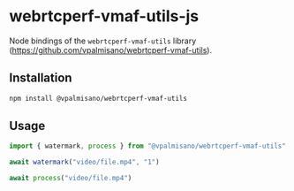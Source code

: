 # webrtcperf-vmaf-utils-js

Node bindings of the `webrtcperf-vmaf-utils` library (https://github.com/vpalmisano/webrtcperf-vmaf-utils).

## Installation
```bash
npm install @vpalmisano/webrtcperf-vmaf-utils
```

## Usage
```js
import { watermark, process } from "@vpalmisano/webrtcperf-vmaf-utils"

await watermark("video/file.mp4", "1")

await process("video/file.mp4")
```
